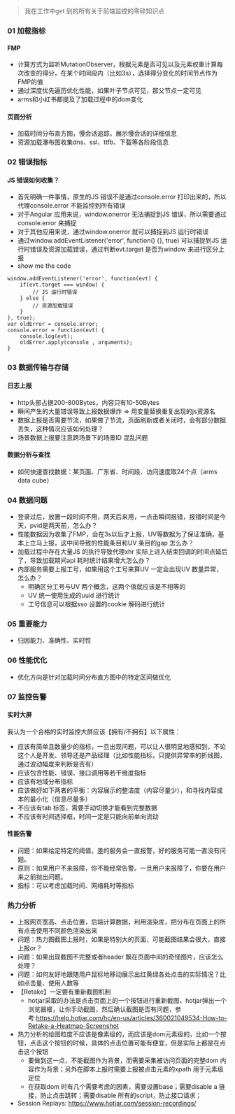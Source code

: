 > 我在工作中get 到的所有关于前端监控的零碎知识点 

### 01 加载指标
#### FMP
- 计算方式为监听MutationObserver，根据元素是否可见以及元素权重计算每次改变的得分，在某个时间段内（比如3s），选择得分变化的时间节点作为FMP的值
- 通过深度优先遍历优化性能，如果叶子节点可见，那父节点一定可见
- arms和小红书都提及了加载过程中的dom变化

#### 页面分析
- 加载时间分布直方图，慢会话追踪，展示慢会话的详细信息
- 资源加载瀑布图收集dns、ssl、ttfb、下载等各阶段信息

### 02 错误指标
#### JS 错误如何收集？
- 首先明确一件事情，原生的JS 错误不是通过console.error 打印出来的，所以代理console.error 不能监控到所有错误
- 对于Angular 应用来说，window.onerror 无法捕捉到JS 错误，所以需要通过console.error 来捕捉
- 对于其他应用来说，通过window.onerror 就可以捕捉到JS 运行时错误
- 通过window.addEventListener('error', function() {}, true) 可以捕捉到JS 运行时错误及资源加载错误，通过判断evt.target 是否为window 来进行区分上报
- show me the code
```
window.addEventListener('error', function(evt) {
    if(evt.target === window) {
        // JS 运行时错误
    } else {
        // 资源加载错误
    }
}, true);
var oldError = console.error;
console.error = function(evt) {
    console.log(evt);
    oldError.apply(console , arguments);
}
```

### 03 数据传输与存储
#### 日志上报
- http头部占据200-800Bytes，内容只有10-50Bytes
- 瞬间产生的大量错误导致上报数据爆炸 => 用变量替换重复出现的js资源名
- 数据上报是否需要节流，如果做了节流，页面刷新或者关闭时，会有部分数据丢失，这种情况应该如何处理？
- 场景数据上报要注意跨场景下的场景ID 混乱问题

#### 数据分析与查找
- 如何快速查找数据：某页面、广东省、时间段、访问速度取24个点（arms data cube）

### 04 数据问题
- 登录过后，放置一段时间不用，两天后来用，一点击瞬间报错，报错时间是今天，pvid是两天前，怎么办？
- 性能数据因为收集了FMP，会在3s以后才上报，UV等数据为了保证准确，基本上立马上报，这中间导致的性能条目和UV 条目的gap 怎么办？
- 加载过程中存在大量JS 的执行导致代理xhr 实际上进入结束回调的时间点延后了，导致加载期间api 耗时统计结果增大怎么办？
- 内部服务需要上报工号，如果用这个工号来算UV 一定会出现UV 数量异常，怎么办？
    - 明确区分工号与UV 两个概念，这两个值就应该是不相等的
    - UV 统一使用生成的uuid 进行统计
    - 工号信息可以根据sso 设置的cookie 解码进行统计

### 05 重要能力
- 归因能力、准确性、实时性

### 06 性能优化
- 优化方向是针对加载时间分布直方图中的特定区间做优化

### 07 监控告警
#### 实时大屏
我认为一个合格的实时监控大屏应该【拥有/不拥有】以下属性：
- 应该有简单且数量少的指标，一旦出现问题，可以让人很明显地感知到，不论这个人是开发、领导还是产品经理（比如性能指标，只提供异常率的折线图，通过波动幅度来判断是否有）
- 应该包含性能、错误、接口调用等若干维度指标
- 应该有地域分布指标
- 应该做好如下两者的平衡：内容展示的整洁度（内容尽量少），和寻找内容成本的最小化（信息尽量多）
- 不应该有tab 标签，需要手动切换才能看到完整数据
- 不应该有时间选择框，时间一定是只能向前单向流动

#### 性能告警
- 问题：如果给定特定的阈值，差的服务会一直报警，好的服务可能一直没有问题。
- 原则：如果用户不来报障，你不能经常告警。一旦用户来报障了，你要在用户来之前抛出问题。
- 指标：可以考虑加载时间、网络耗时等指标

### 热力分析
- 上报网页宽高、点击位置，后端计算数据，利用渲染库，把分布在页面上的所有点击使用不同颜色渲染出来
- 问题：热力图截图上报时，如果是特别大的页面，可能截图结果会很大，直接上报or？
- 问题：如果出现截图不完整或者header 飘在页面中间的奇怪图片，应该怎么处理？
- 问题：如何友好地跟随用户鼠标地移动展示出红黄绿各处点击的实际情况？比如点击量、使用人数等
- 【Retake】一定要有重新截图机制
  + hotjar采取的办法是点击页面上的一个按钮进行重新截图，hotjar弹出一个浏览器框，让你手动截图，然后确认截图是否有问题，参考:https://help.hotjar.com/hc/en-us/articles/360021049534-How-to-Retake-a-Heatmap-Screenshot
- 热力分析的绘图粒度不应该是像素级的，而应该是dom元素级的，比如一个按钮，点击这个按钮的时候，具体的点击位置可能有便宜，但是实际上都是在点击这个按钮
    - 要做到这一点，不能截图作为背景，而需要采集被访问页面的完整dom 内容作为背景；另外在脚本上报时需要上报被点击元素的xpath 用于元素级定位
    - 在获取dom 时有几个需要考虑的因素，需要设置base；需要disable a 链接，防止点击跳转；需要disable 所有的script，防止接口请求；
- Session Replays: https://www.hotjar.com/session-recordings/
